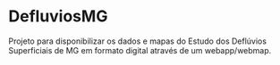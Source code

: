 # DefluviosMG
Projeto para disponibilizar os dados e mapas do Estudo dos Deflúvios Superficiais de MG em formato digital através de um webapp/webmap.
